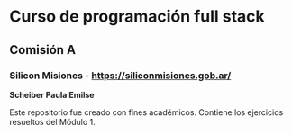# Curso de programación full stack

## Comisión A

### Silicon Misiones - https://siliconmisiones.gob.ar/

**Scheiber Paula Emilse**


Este repositorio fue creado con fines académicos. 
Contiene los ejercicios resueltos del Módulo 1.
